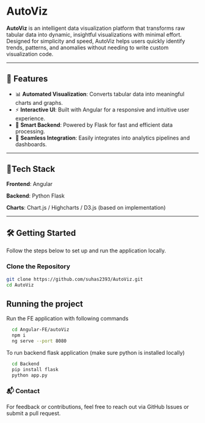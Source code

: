# AutoViz

**AutoViz** is an intelligent data visualization platform that transforms raw tabular data into dynamic, insightful visualizations with minimal effort. Designed for simplicity and speed, AutoViz helps users quickly identify trends, patterns, and anomalies without needing to write custom visualization code.

---

## 🚀 Features

- 📊 **Automated Visualization**: Converts tabular data into meaningful charts and graphs.
- ⚡ **Interactive UI**: Built with Angular for a responsive and intuitive user experience.
- 🧠 **Smart Backend**: Powered by Flask for fast and efficient data processing.
- 🔌 **Seamless Integration**: Easily integrates into analytics pipelines and dashboards.

---

## 🧩Tech Stack
**Frontend**: Angular

**Backend**: Python Flask

**Charts**: Chart.js / Highcharts / D3.js (based on implementation)

---

## 🛠️ Getting Started

Follow the steps below to set up and run the application locally.

### Clone the Repository

```bash
git clone https://github.com/suhas2393/AutoViz.git
cd AutoViz
```

## Running the project

Run the FE application with following commands

```bash
  cd Angular-FE/autoViz
  npm i
  ng serve --port 8080
```

To run backend flask application (make sure python is installed locally)

```bash
  cd Backend
  pip install flask
  python app.py
```
    
### 📬 Contact
For feedback or contributions, feel free to reach out via GitHub Issues or submit a pull request.

